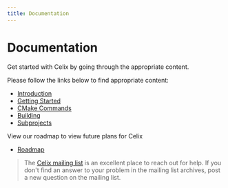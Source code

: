 ```yaml
---
title: Documentation
---
```


# Documentation

Get started with Celix by going through the appropriate content.

Please follow the links below to find appropriate content:
 
 - [Introduction](/docs/celix/documents/intro/readme.html)
 - [Getting Started](/docs/celix/documents/getting_started/readme.html)
 - [CMake Commands](/docs/celix/documents/cmake_commands/readme.html)
 - [Building](/docs/celix/documents/building/readme.html)
 - [Subprojects](/docs/celix/documents/subprojects/readme.html)
 
View our roadmap to view future plans for Celix
 
 - [Roadmap](/docs/celix/documents/roadmap/roadmap.html)
 
> The [Celix mailing list](/support/mailing-list.html) is an excellent place to reach out for help. If you don't find 
> an answer to your problem in the mailing list archives, post a new question on the mailing list.

